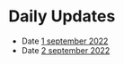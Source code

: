 # Daily Updates 
 
- Date [1 september 2022](https://github.com/Chirayu-SP18/chirayu-intern/tree/main/1%20September%202022)
- Date [2 september 2022](https://github.com/Chirayu-SP18/chirayu-intern/tree/main/2%20September%202022)

